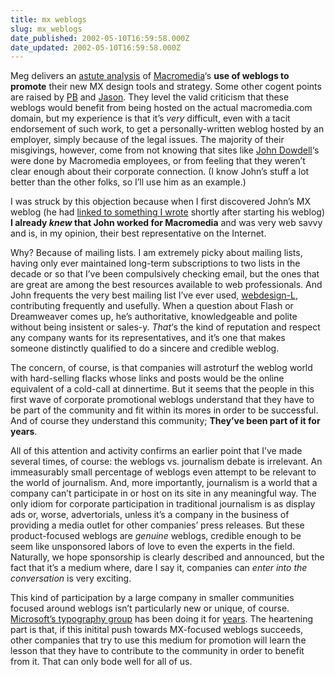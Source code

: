 ```yaml
---
title: mx weblogs
slug: mx_weblogs
date_published: 2002-05-10T16:59:58.000Z
date_updated: 2002-05-10T16:59:58.000Z
---
```


Meg delivers an [astute analysis](http://www.megnut.com/archive.asp?which=2002_05_01_archive.inc#20020509.1) of [Macromedia](http://macromedia.com)‘s **use of weblogs to promote** their new MX design tools and strategy. Some other cogent points are raised by [PB](http://www.onfocus.com/index.asp?xml=2002_05_01_past.xml#2752) and [Jason](http://www.kottke.org/notes/0205.html#020509). They level the valid criticism that these weblogs would benefit from being hosted on the actual macromedia.com domain, but my experience is that it’s *very* difficult, even with a tacit endorsement of such work, to get a personally-written weblog hosted by an employer, simply because of the legal issues. The majority of their misgivings, however, come from not knowing that sites like [John Dowdell](http://jdmx.blogspot.com)‘s were done by Macromedia employees, or from feeling that they weren’t clear enough about their corporate connection. (I know John’s stuff a lot better than the other folks, so I’ll use him as an example.)

I was struck by this objection because when I first discovered John’s MX weblog (he had [linked to something I wrote](http://jdmx.blogspot.com/2002_04_07_jdmx_archive.html#75254475) shortly after starting his weblog) **I already *knew* that John worked for Macromedia** and was very web savvy and is, in my opinion, their best representative on the Internet.

Why? Because of mailing lists. I am extremely picky about mailing lists, having only ever maintained long-term subscriptions to two lists in the decade or so that I’ve been compulsively checking email, but the ones that are great are among the best resources available to web professionals. And John frequents the very best mailing list I’ve ever used, [webdesign-L](http://webdesign-l.com), contributing frequently and usefully. When a question about Flash or Dreamweaver comes up, he’s authoritative, knowledgeable and polite without being insistent or sales-y. *That*‘s the kind of reputation and respect any company wants for its representatives, and it’s one that makes someone distinctly qualified to do a sincere and credible weblog.

The concern, of course, is that companies will astroturf the weblog world with hard-selling flacks whose links and posts would be the online equivalent of a cold-call at dinnertime. But it seems that the people in this first wave of corporate promotional weblogs understand that they have to be part of the community and fit within its mores in order to be successful. And of course they understand this community; **They’ve been part of it for years**.

All of this attention and activity confirms an earlier point that I’ve made several times, of course: the weblogs vs. journalism debate is irrelevant. An immeasurably small percentage of weblogs even attempt to be relevant to the world of journalism. And, more importantly, journalism is a world that a company can’t participate in or host on its site in any meaningful way. The only idiom for corporate participation in traditional journalism is as display ads or, worse, advertorials, unless it’s a company in the business of providing a media outlet for other companies’ press releases. But these product-focused weblogs are *genuine* weblogs, credible enough to be seem like unsponsored labors of love to even the experts in the field. Naturally, we hope sponsorship is clearly described and announced, but the fact that it’s a medium where, dare I say it, companies can *enter into the conversation* is very exciting.

This kind of participation by a large company in smaller communities focused around weblogs isn’t particularly new or unique, of course. [Microsoft’s typography group](http://www.microsoft.com/typography/links/NewsArchive.asp) has been doing it for [years](__GHOST_URL__/anil/index.php?blogarch/2000_01_01_archive.php#36431). The heartening part is that, if this initital push towards MX-focused weblogs succeeds, other companies that try to use this medium for promotion will learn the lesson that they have to contribute to the community in order to benefit from it. That can only bode well for all of us.
